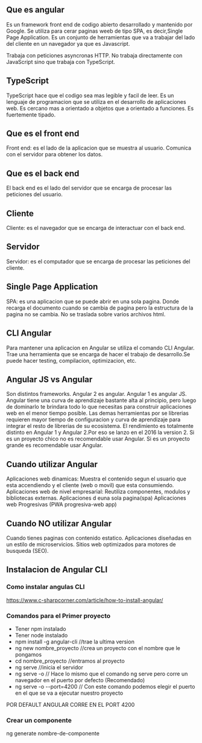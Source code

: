 ## Que es angular

Es un framework front end de codigo abierto desarrollado y mantenido por Google.
Se utiliza para cerar paginas weeb de tipo SPA, es decir,Single Page Application.
Es un conjunto de herramientas que va a trabajar del lado del cliente en un navegador ya que es Javascript.

Trabaja con peticiones asyncronas HTTP.
No trabaja directamente con JavaScript sino que trabaja con TypeScript.

## TypeScript

TypeScript hace que el codigo sea mas legible y facil de leer. Es un lenguaje de programacion que se utiliza en el desarrollo de aplicaciones web. Es cercano mas a orientado a objetos que a orientado a funciones.
Es fuertemente tipado.

## Que es el front end

Front end: es el lado de la aplicacion que se muestra al usuario.
Comunica con el servidor para obtener los datos.

## Que es el back end

El back end es el lado del servidor que se encarga de procesar las peticiones del usuario.

## Cliente

Cliente: es el navegador que se encarga de interactuar con el back end.

## Servidor

Servidor: es el computador que se encarga de procesar las peticiones del cliente.

## Single Page Application

SPA: es una aplicacion que se puede abrir en una sola pagina.
Donde recarga el documento cuando se cambia de pagina pero
la estructura de la pagina no se cambia.
No se traslada sobre varios archivos html.

## CLI Angular

Para mantener una aplicacion en Angular se utiliza el comando CLI Angular.
Trae una herramienta que se encarga de hacer el trabajo de desarrollo.Se puede hacer testing, compilacion, optimizacion, etc.

## Angular JS vs Angular

Son distintos frameworks.
Angular 2 es angular.
Angular 1 es angular JS.
Angular tiene una curva de aprendizaje bastante alta al principio, pero luego de dominarlo te brindara todo lo que necesitas para construir aplicaciones web en el menor tiempo posible.
Las demas herramientas por se librerias requieren mayor tiempo de configuracion y curva de aprendizaje para integrar el resto de librerias de su ecosistema.
El rendimiento es totalmente distinto en Angular 1 y Angular 2.Por eso se lanzo en el 2016 la version 2.
Si es un proyecto chico no es recomendable usar Angular.
Si es un proyecto grande es recomendable usar Angular.

## Cuando utilizar Angular

Aplicaciones web dinamicas: Muestra el contenido segun el usuario que esta accendiendo y el cliente (web o movil) que esta consumiendo.
Aplicaciones web de nivel empresarial: Reutiliza componentes, modulos y bibliotecas externas.
Aplicaciones d euna sola pagina(spa)
Aplicaciones web Progresivas (PWA progresiva-web app)

## Cuando NO utilizar Angular

Cuando tienes paginas con contenido estatico.
Aplicaciones diseñadas en un estilo de microservicios.
Sitios web optimizados para motores de busqueda (SEO).

## Instalacion de Angular CLI

### Como instalar angulas CLI

https://www.c-sharpcorner.com/article/how-to-install-angular/

### Comandos para el Primer proyecto

- Tener npm instalado
- Tener node instalado
- npm install -g angular-cli //trae la ultima version
- ng new nombre_proyecto //crea un proyecto con el nombre que le pongamos
- cd nombre_proyecto //entramos al proyecto
- ng serve //inicia el servidor
- ng serve -o // Hace lo mismo que el comando ng serve pero corre un navegador en el puerto por defecto (Recomendado)
- ng serve -o --port=4200 // Con este comando podemos elegir el puerto en el que se va a ejecutar nuestro proyecto

POR DEFAULT ANGULAR CORRE EN EL PORT 4200

### Crear un componente

ng generate nombre-de-componente
